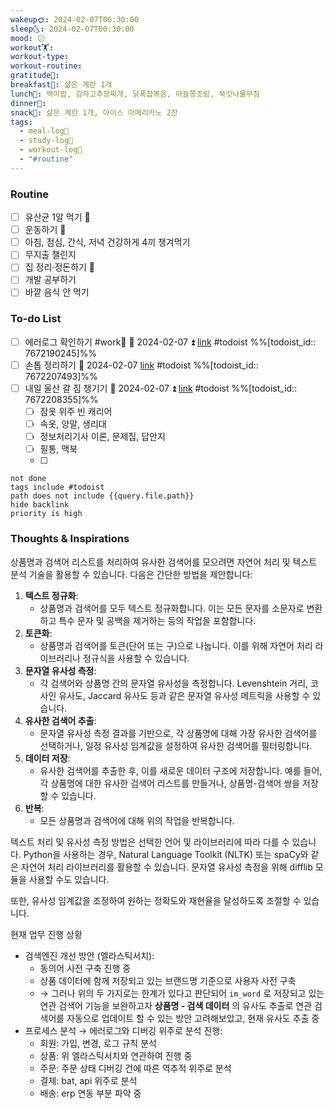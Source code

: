 ```yaml
---
wakeup🌞: 2024-02-07T06:30:00
sleep🌜: 2024-02-07T00:30:00
mood: 😕
workout🏋️: 
workout-type: 
workout-routine: 
gratitude🙏: 
breakfast🍳: 삶은 계란 1개
lunch🍚: 백미밥, 감자고추장찌개, 닭폭찹볶음, 마늘쫑조림, 쑥갓나물무침
dinner🥗: 
snack🍬: 삶은 계란 1개, 아이스 아메리카노 2잔
tags:
  - meal-log📝
  - study-log📓
  - workout-log💪
  - "#routine"
---
```

### Routine 
- [ ] 유산균 1알 먹기 🔼 
- [ ] 운동하기 🔼
- [ ] 아침, 점심, 간식, 저녁 건강하게 4끼 챙겨먹기
- [ ] 무지출 챌린지 
- [ ] 집 정리·정돈하기 🔼
- [ ] 개발 공부하기
- [ ] 바깥 음식 안 먹기 

### To-do List 
- [ ] 에러로그 확인하기 #work🏢  📅 2024-02-07 ⏫ [link](https://todoist.com/showTask?id=7672190245) #todoist  %%[todoist_id:: 7672190245]%%
- [ ] 손톱 정리하기 📅 2024-02-07 [link](https://todoist.com/showTask?id=7672207493) #todoist  %%[todoist_id:: 7672207493]%%
- [ ] 내일 울산 갈 짐 챙기기 📅 2024-02-07 ⏫ [link](https://todoist.com/showTask?id=7672208355) #todoist  %%[todoist_id:: 7672208355]%%
	- [ ] 잠옷 위주 빈 캐리어 
	- [ ] 속옷, 양말, 생리대
	- [ ] 정보처리기사 이론, 문제집, 답안지 
	- [ ] 필통, 맥북
	- [ ] 
```tasks
not done
tags include #todoist 
path does not include {{query.file.path}}
hide backlink
priority is high
```


### Thoughts & Inspirations
  
상품명과 검색어 리스트를 처리하여 유사한 검색어를 모으려면 자연어 처리 및 텍스트 분석 기술을 활용할 수 있습니다. 다음은 간단한 방법을 제안합니다:

1. **텍스트 정규화**:
    - 상품명과 검색어를 모두 텍스트 정규화합니다. 이는 모든 문자를 소문자로 변환하고 특수 문자 및 공백을 제거하는 등의 작업을 포함합니다.
2. **토큰화**:
    - 상품명과 검색어를 토큰(단어 또는 구)으로 나눕니다. 이를 위해 자연어 처리 라이브러리나 정규식을 사용할 수 있습니다.
3. **문자열 유사성 측정**:
    - 각 검색어와 상품명 간의 문자열 유사성을 측정합니다. Levenshtein 거리, 코사인 유사도, Jaccard 유사도 등과 같은 문자열 유사성 메트릭을 사용할 수 있습니다.
4. **유사한 검색어 추출**:
    - 문자열 유사성 측정 결과를 기반으로, 각 상품명에 대해 가장 유사한 검색어를 선택하거나, 일정 유사성 임계값을 설정하여 유사한 검색어를 필터링합니다.
5. **데이터 저장**:
    - 유사한 검색어를 추출한 후, 이를 새로운 데이터 구조에 저장합니다. 예를 들어, 각 상품명에 대한 유사한 검색어 리스트를 만들거나, 상품명-검색어 쌍을 저장할 수 있습니다.
6. **반복**:
    - 모든 상품명과 검색어에 대해 위의 작업을 반복합니다.

텍스트 처리 및 유사성 측정 방법은 선택한 언어 및 라이브러리에 따라 다를 수 있습니다. Python을 사용하는 경우, Natural Language Toolkit (NLTK) 또는 spaCy와 같은 자연어 처리 라이브러리를 활용할 수 있습니다. 문자열 유사성 측정을 위해 difflib 모듈을 사용할 수도 있습니다.

또한, 유사성 임계값을 조정하여 원하는 정확도와 재현율을 달성하도록 조절할 수 있습니다.


현재 업무 진행 상황
- 검색엔진 개선 방안 (엘라스틱서치): 
	- 동의어 사전 구축 진행 중
	- 상품 데이터에 함께 저장되고 있는 브랜드명 기준으로 사용자 사전 구축
	- → 그러나 위의 두 가지로는 한계가 있다고 판단되어 
		  `im_word` 로 저장되고 있는 연관 검색어 기능을 보완하고자 
		  **상품명 - 검색 데이터** 의 유사도 추출로 연관 검색어를 자동으로 업데이트 할 수 있는 방안 고려해보았고,
		  현재 유사도 추출 중
- 프로세스 분석 → 에러로그와 디버깅 위주로 분석 진행: 
	- 회원: 가입, 변경, 로그 규칙 분석 
	- 상품: 위 엘라스틱서치와 연관하여 진행 중
	- 주문: 주문 상태 디버깅 건에 따른 역추적 위주로 분석
	- 결제: bat, api 위주로 분석
	- 배송: erp 연동 부분 파악 중 